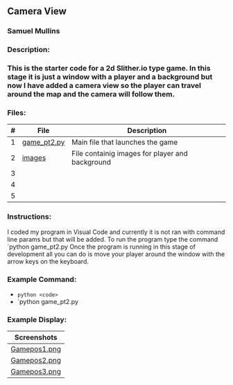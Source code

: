 ## Camera View
### Samuel Mullins
### Description:
### This is the starter code for a 2d Slither.io type game. In this stage it is just a window with a player and a background but now I have added a camera view so the player can travel around the map and the camera will follow them.
### Files:
|   #   | File            | Description                                        |
| :---: | --------------- | -------------------------------------------------- |
|   1   | [game_pt2.py](https://github.com/ssmullins/4443-2D-PyGame-Mullins/blob/master/Assignments/P01.2/game_pt2.py) | Main file that launches the game |
|   2   | [images](https://github.com/ssmullins/4443-2D-PyGame-Mullins/tree/master/Assignments/P01.2/Images) | File containig images for player and background
|   3   | 
|   4   | 
|   5   | 
### Instructions:
I coded my program in Visual Code and currently it is not ran with command line params but that will be added.
To run the program type the command `python game_pt2.py
Once the program is running in this stage of development all you can do is move your player around the window with the arrow keys on the keyboard.
### Example Command:
- `python <code>`
- `python game_pt2.py
### Example Display:
 | Screenshots |
 | :---: |
 |[Gamepos1.png](https://github.com/ssmullins/4443-2D-PyGame-Mullins/blob/master/Assignments/A05.1/screenshots/GamePos1.PNG)|
 |[Gamepos2.png](https://github.com/ssmullins/4443-2D-PyGame-Mullins/blob/master/Assignments/A05.1/screenshots/Gamepos2.PNG)|
 |[Gamepos3.png](https://github.com/ssmullins/4443-2D-PyGame-Mullins/blob/master/Assignments/A05.1/screenshots/GamePos3.PNG)|
